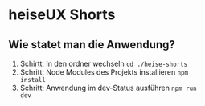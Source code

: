 # heiseUX Shorts

## Wie statet man die Anwendung?

1. Schirtt: In den ordner wechseln <code>cd ./heise-shorts</code>
2. Schritt: Node Modules des Projekts installieren <code>npm install</code>
3. Schritt: Anwendung im dev-Status ausführen <code>npm run dev</code>



